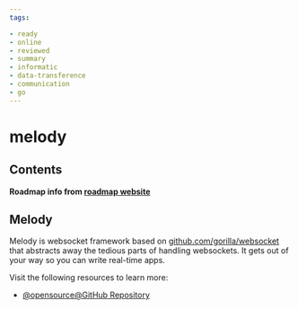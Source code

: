 ```yaml
---
tags:

- ready
- online
- reviewed
- summary
- informatic
- data-transference
- communication
- go
---
```


# melody

## Contents

__Roadmap info from [roadmap website](https://roadmap.sh/golang/go-realtime-communication/melody)__

## Melody

Melody is websocket framework based on [github.com/gorilla/websocket](https://github.com/gorilla/websocket) that abstracts away the tedious parts of handling websockets. It gets out of your way so you can write real-time apps.

Visit the following resources to learn more:

- [@opensource@GitHub Repository](https://github.com/olahol/melody)

